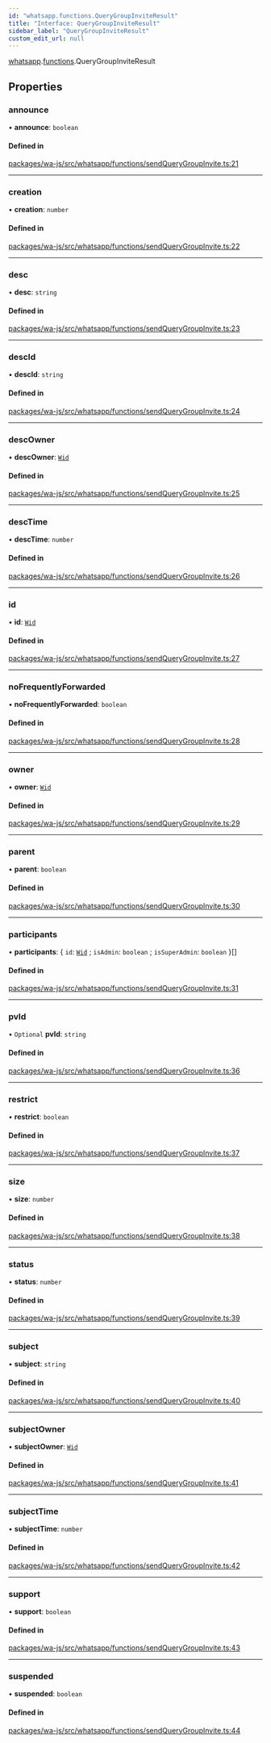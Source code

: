 ```yaml
---
id: "whatsapp.functions.QueryGroupInviteResult"
title: "Interface: QueryGroupInviteResult"
sidebar_label: "QueryGroupInviteResult"
custom_edit_url: null
---
```


[whatsapp](../namespaces/whatsapp.md).[functions](../namespaces/whatsapp.functions.md).QueryGroupInviteResult

## Properties

### announce

• **announce**: `boolean`

#### Defined in

[packages/wa-js/src/whatsapp/functions/sendQueryGroupInvite.ts:21](https://github.com/wppconnect-team/wa-js/blob/main/src/whatsapp/functions/sendQueryGroupInvite.ts#L21)

___

### creation

• **creation**: `number`

#### Defined in

[packages/wa-js/src/whatsapp/functions/sendQueryGroupInvite.ts:22](https://github.com/wppconnect-team/wa-js/blob/main/src/whatsapp/functions/sendQueryGroupInvite.ts#L22)

___

### desc

• **desc**: `string`

#### Defined in

[packages/wa-js/src/whatsapp/functions/sendQueryGroupInvite.ts:23](https://github.com/wppconnect-team/wa-js/blob/main/src/whatsapp/functions/sendQueryGroupInvite.ts#L23)

___

### descId

• **descId**: `string`

#### Defined in

[packages/wa-js/src/whatsapp/functions/sendQueryGroupInvite.ts:24](https://github.com/wppconnect-team/wa-js/blob/main/src/whatsapp/functions/sendQueryGroupInvite.ts#L24)

___

### descOwner

• **descOwner**: [`Wid`](../classes/whatsapp.Wid.md)

#### Defined in

[packages/wa-js/src/whatsapp/functions/sendQueryGroupInvite.ts:25](https://github.com/wppconnect-team/wa-js/blob/main/src/whatsapp/functions/sendQueryGroupInvite.ts#L25)

___

### descTime

• **descTime**: `number`

#### Defined in

[packages/wa-js/src/whatsapp/functions/sendQueryGroupInvite.ts:26](https://github.com/wppconnect-team/wa-js/blob/main/src/whatsapp/functions/sendQueryGroupInvite.ts#L26)

___

### id

• **id**: [`Wid`](../classes/whatsapp.Wid.md)

#### Defined in

[packages/wa-js/src/whatsapp/functions/sendQueryGroupInvite.ts:27](https://github.com/wppconnect-team/wa-js/blob/main/src/whatsapp/functions/sendQueryGroupInvite.ts#L27)

___

### noFrequentlyForwarded

• **noFrequentlyForwarded**: `boolean`

#### Defined in

[packages/wa-js/src/whatsapp/functions/sendQueryGroupInvite.ts:28](https://github.com/wppconnect-team/wa-js/blob/main/src/whatsapp/functions/sendQueryGroupInvite.ts#L28)

___

### owner

• **owner**: [`Wid`](../classes/whatsapp.Wid.md)

#### Defined in

[packages/wa-js/src/whatsapp/functions/sendQueryGroupInvite.ts:29](https://github.com/wppconnect-team/wa-js/blob/main/src/whatsapp/functions/sendQueryGroupInvite.ts#L29)

___

### parent

• **parent**: `boolean`

#### Defined in

[packages/wa-js/src/whatsapp/functions/sendQueryGroupInvite.ts:30](https://github.com/wppconnect-team/wa-js/blob/main/src/whatsapp/functions/sendQueryGroupInvite.ts#L30)

___

### participants

• **participants**: { `id`: [`Wid`](../classes/whatsapp.Wid.md) ; `isAdmin`: `boolean` ; `isSuperAdmin`: `boolean`  }[]

#### Defined in

[packages/wa-js/src/whatsapp/functions/sendQueryGroupInvite.ts:31](https://github.com/wppconnect-team/wa-js/blob/main/src/whatsapp/functions/sendQueryGroupInvite.ts#L31)

___

### pvId

• `Optional` **pvId**: `string`

#### Defined in

[packages/wa-js/src/whatsapp/functions/sendQueryGroupInvite.ts:36](https://github.com/wppconnect-team/wa-js/blob/main/src/whatsapp/functions/sendQueryGroupInvite.ts#L36)

___

### restrict

• **restrict**: `boolean`

#### Defined in

[packages/wa-js/src/whatsapp/functions/sendQueryGroupInvite.ts:37](https://github.com/wppconnect-team/wa-js/blob/main/src/whatsapp/functions/sendQueryGroupInvite.ts#L37)

___

### size

• **size**: `number`

#### Defined in

[packages/wa-js/src/whatsapp/functions/sendQueryGroupInvite.ts:38](https://github.com/wppconnect-team/wa-js/blob/main/src/whatsapp/functions/sendQueryGroupInvite.ts#L38)

___

### status

• **status**: `number`

#### Defined in

[packages/wa-js/src/whatsapp/functions/sendQueryGroupInvite.ts:39](https://github.com/wppconnect-team/wa-js/blob/main/src/whatsapp/functions/sendQueryGroupInvite.ts#L39)

___

### subject

• **subject**: `string`

#### Defined in

[packages/wa-js/src/whatsapp/functions/sendQueryGroupInvite.ts:40](https://github.com/wppconnect-team/wa-js/blob/main/src/whatsapp/functions/sendQueryGroupInvite.ts#L40)

___

### subjectOwner

• **subjectOwner**: [`Wid`](../classes/whatsapp.Wid.md)

#### Defined in

[packages/wa-js/src/whatsapp/functions/sendQueryGroupInvite.ts:41](https://github.com/wppconnect-team/wa-js/blob/main/src/whatsapp/functions/sendQueryGroupInvite.ts#L41)

___

### subjectTime

• **subjectTime**: `number`

#### Defined in

[packages/wa-js/src/whatsapp/functions/sendQueryGroupInvite.ts:42](https://github.com/wppconnect-team/wa-js/blob/main/src/whatsapp/functions/sendQueryGroupInvite.ts#L42)

___

### support

• **support**: `boolean`

#### Defined in

[packages/wa-js/src/whatsapp/functions/sendQueryGroupInvite.ts:43](https://github.com/wppconnect-team/wa-js/blob/main/src/whatsapp/functions/sendQueryGroupInvite.ts#L43)

___

### suspended

• **suspended**: `boolean`

#### Defined in

[packages/wa-js/src/whatsapp/functions/sendQueryGroupInvite.ts:44](https://github.com/wppconnect-team/wa-js/blob/main/src/whatsapp/functions/sendQueryGroupInvite.ts#L44)

